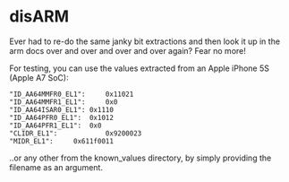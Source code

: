 # disARM

Ever had to re-do the same janky bit extractions and then look it up in the arm docs over and over and over and over again? Fear no more!


For testing, you can use the values extracted from an Apple iPhone 5S (Apple A7 SoC):

```
"ID_AA64MMFR0_EL1":     0x11021
"ID_AA64MMFR1_EL1":     0x0
"ID_AA64ISAR0_EL1":	0x1110
"ID_AA64PFR0_EL1":	0x1012
"ID_AA64PFR1_EL1":	0x0
"CLIDR_EL1":            0x9200023
"MIDR_EL1":		0x611f0011
```

..or any other from the known_values directory, by simply providing the filename as an argument.
